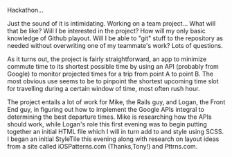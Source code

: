 

Hackathon...

Just the sound of it is intimidating.
Working on a team project... What will that be like? Will I be interested in the project? How will my only basic knowledge of Github playout. Will I be able to "git" stuff to the repository as needed without overwriting one of my teammate's work?  Lots of questions.

As it turns out, the project is fairly straightforward, an app to minimize commute time to its shortest possible time by using an API (probably from Google) to monitor projected times for a trip from point A to point B. The most obvious use seems to be to pinpoint the shortest upcoming time slot for travelling during a certain window of time, most often rush hour.

The project entails a lot of work for Mike, the Rails guy, and Logan, the Front End guy, in figuring out how to implement the Google APIs integral to determining the best departure times. Mike is researching how the APIs should work, while Logan's role this first evening was to begin putting together an initial HTML file which I will in turn add to and style using SCSS. I began an initial StyleTile this evening along with research on layout ideas from a site called iOSPatterns.com (Thanks,Tony!) and Pttrns.com.